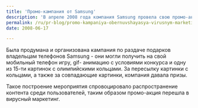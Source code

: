 ```yaml
---
title: 'Промо-кампания от Samsung'
description: 'В апреле 2008 года компания Samsung провела свою промо-акцию на Исаакиевской и Дворцовой площадях в Санкт-Петербурге. В рамках промо-акции партнера эстафеты Олимпийского огня был построен спортивный парк и организована выставка достижений и новейших продуктов компании.'
permalink: /ru/pr-blog/promo-kampaniya-obernuvshayasya-virusnym-marketingom
date: 2008-06-17

---
```


Была продумана и организована кампания по раздаче подарков владельцам телефонов Samsung - они могли получить на свой мобильный телефон игру, gif- анимацию с условиями конкурса и одну из 15-ти картинок с олимпийскими кольцами. За пересылку картинки с кольцами, а также за совпадающие картинки, компания давала призы.

Такое построение мероприятия спровоцировало распространение контента среди пользователей, таким образом промо-акция перешла в вирусный маркетинг.

<object width="425" height="344"><param name="movie" value="https://www.youtube.com/v/QaV9kgdzc4Y&hl=en"><param name="wmode" value="transparent"><embed src="https://www.youtube.com/v/QaV9kgdzc4Y&amp;hl=en" type="application/x-shockwave-flash" width="425" height="344" wmode="transparent"></embed></object>

